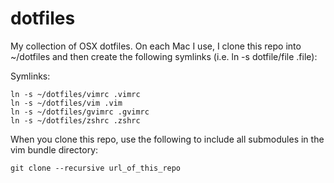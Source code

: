 # dotfiles

My collection of OSX dotfiles.  On each Mac I use, I clone this repo into ~/dotfiles and then create the following symlinks (i.e. ln -s dotfile/file .file):

Symlinks:

```
ln -s ~/dotfiles/vimrc .vimrc
ln -s ~/dotfiles/vim .vim
ln -s ~/dotfiles/gvimrc .gvimrc
ln -s ~/dotfiles/zshrc .zshrc
```

When you clone this repo, use the following to include all submodules in the vim bundle directory:

`git clone --recursive url_of_this_repo`


